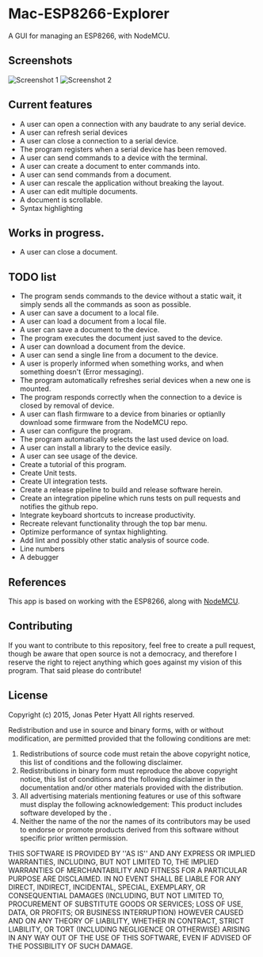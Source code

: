 # Mac-ESP8266-Explorer
A GUI for managing an ESP8266, with NodeMCU.

## Screenshots
![Screenshot 1](http://i.imgur.com/m0xXbFx.png)
![Screenshot 2](http://i.imgur.com/VovfQNA.png)

## Current features
- A user can open a connection with any baudrate to any serial device.
- A user can refresh serial devices
- A user can close a connection to a serial device.
- The program registers when a serial device has been removed.
- A user can send commands to a device with the terminal.
- A user can create a document to enter commands into.
- A user can send commands from a document.
- A user can rescale the application without breaking the layout.
- A user can edit multiple documents.
- A document is scrollable.
- Syntax highlighting
 
## Works in progress.
- A user can close a document.
 
## TODO list
- The program sends commands to the device without a static wait, it simply sends all the commands as soon as possible.
- A user can save a document to a local file.
- A user can load a document from a local file.
- A user can save a document to the device.
- The program executes the document just saved to the device.
- A user can download a document from the device.
- A user can send a single line from a document to the device.
- A user is properly informed when something works, and when something doesn't (Error messaging).
- The program automatically refreshes serial devices when a new one is mounted.
- The program responds correctly when the connection to a device is closed by removal of device.
- A user can flash firmware to a device from binaries or optianlly download some firmware from the NodeMCU repo.
- A user can configure the program.
- The program automatically selects the last used device on load.
- A user can install a library to the device easily.
- A user can see usage of the device.
- Create a tutorial of this program.
- Create Unit tests.
- Create UI integration tests.
- Create a release pipeline to build and release software herein.
- Create an integration pipeline which runs tests on pull requests and notifies the github repo.
- Integrate keyboard shortcuts to increase productivity.
- Recreate relevant functionality through the top bar menu.
- Optimize performance of syntax highlighting.
- Add lint and possibly other static analysis of source code.
- Line numbers
- A debugger

## References
This app is based on working with the ESP8266, along with [NodeMCU](https://github.com/nodemcu/nodemcu-firmware).

## Contributing
If you want to contribute to this repository, feel free to create a pull request, though be aware that open source is not a democracy, and therefore I reserve the right to reject anything which goes against my vision of this program. That said please do contribute!

## License
Copyright (c) 2015, Jonas Peter Hyatt
All rights reserved.

Redistribution and use in source and binary forms, with or without
modification, are permitted provided that the following conditions are met:
1. Redistributions of source code must retain the above copyright
   notice, this list of conditions and the following disclaimer.
2. Redistributions in binary form must reproduce the above copyright
   notice, this list of conditions and the following disclaimer in the
   documentation and/or other materials provided with the distribution.
3. All advertising materials mentioning features or use of this software
   must display the following acknowledgement:
   This product includes software developed by the <organization>.
4. Neither the name of the <organization> nor the
   names of its contributors may be used to endorse or promote products
   derived from this software without specific prior written permission.

THIS SOFTWARE IS PROVIDED BY <COPYRIGHT HOLDER> ''AS IS'' AND ANY
EXPRESS OR IMPLIED WARRANTIES, INCLUDING, BUT NOT LIMITED TO, THE IMPLIED
WARRANTIES OF MERCHANTABILITY AND FITNESS FOR A PARTICULAR PURPOSE ARE
DISCLAIMED. IN NO EVENT SHALL <COPYRIGHT HOLDER> BE LIABLE FOR ANY
DIRECT, INDIRECT, INCIDENTAL, SPECIAL, EXEMPLARY, OR CONSEQUENTIAL DAMAGES
(INCLUDING, BUT NOT LIMITED TO, PROCUREMENT OF SUBSTITUTE GOODS OR SERVICES;
LOSS OF USE, DATA, OR PROFITS; OR BUSINESS INTERRUPTION) HOWEVER CAUSED AND
ON ANY THEORY OF LIABILITY, WHETHER IN CONTRACT, STRICT LIABILITY, OR TORT
(INCLUDING NEGLIGENCE OR OTHERWISE) ARISING IN ANY WAY OUT OF THE USE OF THIS
SOFTWARE, EVEN IF ADVISED OF THE POSSIBILITY OF SUCH DAMAGE.
